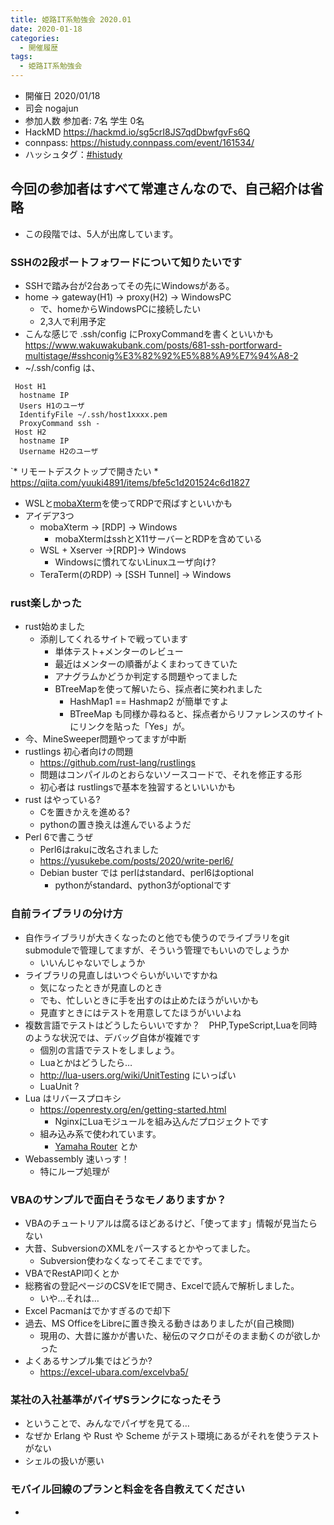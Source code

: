 ```yaml
---
title: 姫路IT系勉強会 2020.01
date: 2020-01-18
categories:
  - 開催履歴
tags:
  - 姫路IT系勉強会
---
```


* 開催日 2020/01/18
* 司会 nogajun
* 参加人数 参加者: 7名 学生 0名
* HackMD https://hackmd.io/sg5crI8JS7qdDbwfgvFs6Q
* connpass: https://histudy.connpass.com/event/161534/
* ハッシュタグ：[#histudy](https://twitter.com/search?q=%23histudy&src=typd)

## 今回の参加者はすべて常連さんなので、自己紹介は省略
* この段階では、5人が出席しています。

### SSHの2段ポートフォワードについて知りたいです

* SSHで踏み台が2台あってその先にWindowsがある。
* home -> gateway(H1) -> proxy(H2) -> WindowsPC
    * で、homeからWindowsPCに接続したい
    * 2,3人で利用予定
* こんな感じで .ssh/config にProxyCommandを書くといいかも <https://www.wakuwakubank.com/posts/681-ssh-portforward-multistage/#sshconig%E3%82%92%E5%88%A9%E7%94%A8-2>
* ~/.ssh/config は、

```
 Host H1
  hostname IP
  Users H1のユーザ
  IdentifyFile ~/.ssh/host1xxxx.pem
  ProxyCommand ssh -
 Host H2
  hostname IP
  Username H2のユーザ
```
`* リモートデスクトップで開きたい
    * https://qiita.com/yuuki4891/items/bfe5c1d201524c6d1827
* WSLと[mobaXterm](https://mobaxterm.mobatek.net/)を使ってRDPで飛ばすといいかも
* アイデア3つ
    * mobaXterm -> [RDP] -> Windows
        * mobaXtermはsshとX11サーバーとRDPを含めている
    * WSL + Xserver ->[RDP]-> Windows
        * Windowsに慣れてないLinuxユーザ向け?
    * TeraTerm(のRDP) -> [SSH Tunnel] -> Windows

### rust楽しかった
* rust始めました
    *  添削してくれるサイトで戦っています
        * 単体テスト+メンターのレビュー
        * 最近はメンターの順番がよくまわってきていた
        * アナグラムかどうか判定する問題やってました
        * BTreeMapを使って解いたら、採点者に笑われました
            * HashMap1 == Hashmap2 が簡単ですよ
            * BTreeMap も同様か尋ねると、採点者からリファレンスのサイトにリンクを貼った「Yes」が。
* 今、MineSweeper問題やってますが中断
* rustlings 初心者向けの問題
    * https://github.com/rust-lang/rustlings
    * 問題はコンパイルのとおらないソースコードで、それを修正する形
    * 初心者は rustlingsで基本を独習するといいいかも
* rust はやっている?
    * Cを置きかえを進める?
    * pythonの置き換えは進んでいるようだ
* Perl 6で書こうぜ
    * Perl6はrakuに改名されました
    * <https://yusukebe.com/posts/2020/write-perl6/>
    * Debian buster では perlはstandard、perl6はoptional
        * pythonがstandard、python3がoptionalです

### 自前ライブラリの分け方

* 自作ライブラリが大きくなったのと他でも使うのでライブラリをgit submoduleで管理してますが、そういう管理でもいいのでしょうか
    * いいんじゃないでしょうか
* ライブラリの見直しはいつぐらいがいいですかね
    * 気になったときが見直しのとき
    * でも、忙しいときに手を出すのは止めたほうがいいかも
    * 見直すときにはテストを用意してたほうがいいよね
* 複数言語でテストはどうしたらいいですか？　PHP,TypeScript,Luaを同時のような状況では、デバッグ自体が複雑です
    * 個別の言語でテストをしましょう。
    * Luaとかはどうしたら…
    * http://lua-users.org/wiki/UnitTesting にいっぱい
    * LuaUnit ?
* Lua はリバースプロキシ 
    * https://openresty.org/en/getting-started.html
        * NginxにLuaモジュールを組み込んだプロジェクトです
    * 組み込み系で使われています。
        * [Yamaha Router](http://www.rtpro.yamaha.co.jp/RT/docs/lua/) とか
* Webassembly 速いっす！
    * 特にループ処理が

### VBAのサンプルで面白そうなモノありますか？

* VBAのチュートリアルは腐るほどあるけど、「使ってます」情報が見当たらない
* 大昔、SubversionのXMLをパースするとかやってました。
    * Subversion使わなくなってそこまでです。
* VBAでRestAPI叩くとか
* 総務省の登記ページのCSVをIEで開き、Excelで読んで解析しました。
    * いや…それは…
* Excel Pacmanはでかすぎるので却下
* 過去、MS OfficeをLibreに置き換える動きはありましたが(自己検閲)
    * 現用の、大昔に誰かが書いた、秘伝のマクロがそのまま動くのが欲しかった
* よくあるサンプル集ではどうか?
    * https://excel-ubara.com/excelvba5/

### 某社の入社基準がパイザSランクになったそう

* ということで、みんなでパイザを見てる…
* なぜか Erlang や Rust や Scheme がテスト環境にあるがそれを使うテストがない
* シェルの扱いが悪い



### モバイル回線のプランと料金を各自教えてください

* 

